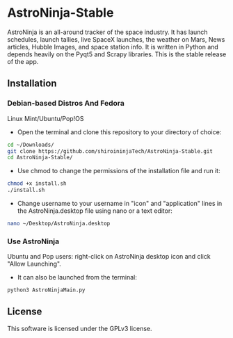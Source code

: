 # AstroNinja-Stable
AstroNinja is an all-around tracker of the space industry. It has launch schedules, launch tallies, live SpaceX launches, the weather on Mars, News articles, Hubble Images, and space station info. It is written in Python and depends heavily on the Pyqt5 and Scrapy libraries. This is the stable release of the app.


## Installation

### Debian-based Distros And Fedora
Linux Mint/Ubuntu/Pop!OS

- Open the terminal and clone this repository to your directory of choice:
```bash
cd ~/Downloads/
git clone https://github.com/shiroininjaTech/AstroNinja-Stable.git
cd AstroNinja-Stable/
```
- Use chmod to change the permissions of the installation file and run it:
```bash
chmod +x install.sh
./install.sh
```

- Change username to your username in "icon" and "application" lines in the AstroNinja.desktop file using nano or a text editor:

```bash
nano ~/Desktop/AstroNinja.desktop
```


### Use AstroNinja
Ubuntu and Pop users: right-click on AstroNinja desktop icon and click "Allow Launching".
- It can also be launched from the terminal:

```bash
python3 AstroNinjaMain.py
```
## License

This software is licensed under the GPLv3 license. 

